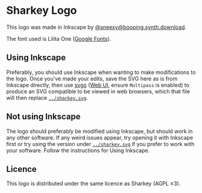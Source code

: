 # Sharkey Logo

This logo was made in Inkscape by [@sneexy@booping.synth.download](https://booping.synth.download/@sneexy).

The font used is Lilita One ([Google Fonts](https://fonts.google.com/specimen/Lilita+One)).

## Using Inkscape

Preferably, you should use Inkscape when wanting to make modifications to the logo. Once you've made your edits, save the SVG here as is from Inkscape directly, then use [svgo](https://github.com/svg/svgo) ([Web UI](https://jakearchibald.github.io/svgomg), ensure `Multipass` is enabled) to produce an SVG compatible to be viewed in web browsers, which that file will then replace [`../sharkey.svg`](../sharkey.svg).

## Not using Inkscape

The logo should preferably be modified using Inkscape, but should work in any other software. If any weird issues appear, try opening it with Inkscape first or try using the version under [`../sharkey.svg`](../sharkey.svg) if you prefer to work with your software. Follow the instructions for Using Inkscape.

## Licence

This logo is distributed under the same licence as Sharkey (AGPL ≥3).
